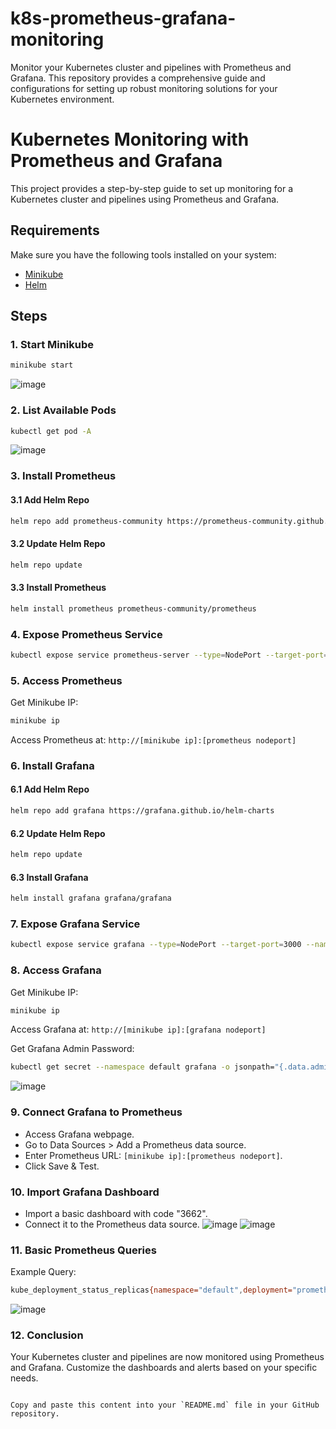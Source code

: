 # k8s-prometheus-grafana-monitoring
Monitor your Kubernetes cluster and pipelines with Prometheus and Grafana. This repository provides a comprehensive guide and configurations for setting up robust monitoring solutions for your Kubernetes environment.

# Kubernetes Monitoring with Prometheus and Grafana

This project provides a step-by-step guide to set up monitoring for a Kubernetes cluster and pipelines using Prometheus and Grafana.

## Requirements

Make sure you have the following tools installed on your system:

- [Minikube](https://minikube.sigs.k8s.io/docs/start/)
- [Helm](https://helm.sh/docs/intro/install/)

## Steps

### 1. Start Minikube

```bash
minikube start
```
![image](https://github.com/HarshGupta-coder/k8s-prometheus-grafana-monitoring/assets/54001485/8db62ea5-4af3-4bda-bbab-87419a43b1d3)

### 2. List Available Pods

```bash
kubectl get pod -A
```
![image](https://github.com/HarshGupta-coder/k8s-prometheus-grafana-monitoring/assets/54001485/00e1cc1b-4a37-4cf9-ad26-fec95ffc44ee)

### 3. Install Prometheus

#### 3.1 Add Helm Repo

```bash
helm repo add prometheus-community https://prometheus-community.github.io/helm-charts
```

#### 3.2 Update Helm Repo

```bash
helm repo update
```

#### 3.3 Install Prometheus

```bash
helm install prometheus prometheus-community/prometheus
```

### 4. Expose Prometheus Service

```bash
kubectl expose service prometheus-server --type=NodePort --target-port=9090 --name=prometheus-server-ext
```

### 5. Access Prometheus

Get Minikube IP:

```bash
minikube ip
```

Access Prometheus at: `http://[minikube ip]:[prometheus nodeport]`

### 6. Install Grafana

#### 6.1 Add Helm Repo

```bash
helm repo add grafana https://grafana.github.io/helm-charts
```

#### 6.2 Update Helm Repo

```bash
helm repo update
```

#### 6.3 Install Grafana

```bash
helm install grafana grafana/grafana
```

### 7. Expose Grafana Service

```bash
kubectl expose service grafana --type=NodePort --target-port=3000 --name=grafana-ext
```

### 8. Access Grafana

Get Minikube IP:

```bash
minikube ip
```

Access Grafana at: `http://[minikube ip]:[grafana nodeport]`

Get Grafana Admin Password:

```bash
kubectl get secret --namespace default grafana -o jsonpath="{.data.admin-password}" | base64 --decode ; echo
```
![image](https://github.com/HarshGupta-coder/k8s-prometheus-grafana-monitoring/assets/54001485/f714d310-1849-4aab-a93e-a39d3377bed1)

### 9. Connect Grafana to Prometheus

- Access Grafana webpage.
- Go to Data Sources > Add a Prometheus data source.
- Enter Prometheus URL: `[minikube ip]:[prometheus nodeport]`.
- Click Save & Test.

### 10. Import Grafana Dashboard

- Import a basic dashboard with code "3662".
- Connect it to the Prometheus data source.
![image](https://github.com/HarshGupta-coder/k8s-prometheus-grafana-monitoring/assets/54001485/17604d07-ac0a-4bd3-894b-df62f3c76b8f)
![image](https://github.com/HarshGupta-coder/k8s-prometheus-grafana-monitoring/assets/54001485/0e0705c1-3bc5-424a-a2b1-85d35445e2a0)

### 11. Basic Prometheus Queries

Example Query:

```bash
kube_deployment_status_replicas{namespace="default",deployment="prometheus-server"}
```
![image](https://github.com/HarshGupta-coder/k8s-prometheus-grafana-monitoring/assets/54001485/5dbd35d3-e7cd-4a98-bc82-5e3777a4a82e)

### 12. Conclusion

Your Kubernetes cluster and pipelines are now monitored using Prometheus and Grafana. Customize the dashboards and alerts based on your specific needs.
```

Copy and paste this content into your `README.md` file in your GitHub repository.
